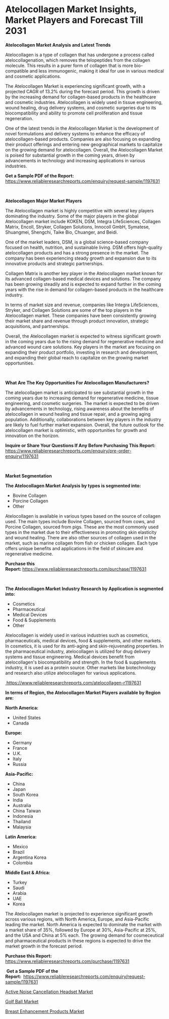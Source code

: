 <p><h1>Atelocollagen Market Insights, Market Players and Forecast Till 2031</h1></p><p><strong>Atelocollagen Market Analysis and Latest Trends</strong></p>
<p><p>Atelocollagen is a type of collagen that has undergone a process called atelocollagenation, which removes the telopeptides from the collagen molecule. This results in a purer form of collagen that is more bio-compatible and less immunogenic, making it ideal for use in various medical and cosmetic applications.</p><p>The Atelocollagen Market is experiencing significant growth, with a projected CAGR of 13.2% during the forecast period. This growth is driven by the increasing demand for collagen-based products in the healthcare and cosmetic industries. Atelocollagen is widely used in tissue engineering, wound healing, drug delivery systems, and cosmetic surgeries due to its biocompatibility and ability to promote cell proliferation and tissue regeneration.</p><p>One of the latest trends in the Atelocollagen Market is the development of novel formulations and delivery systems to enhance the efficacy of atelocollagen-based products. Companies are also focusing on expanding their product offerings and entering new geographical markets to capitalize on the growing demand for atelocollagen. Overall, the Atelocollagen Market is poised for substantial growth in the coming years, driven by advancements in technology and increasing applications in various industries.</p></p>
<p><strong>Get a Sample PDF of the Report:&nbsp;</strong> <a href="https://www.reliableresearchreports.com/enquiry/request-sample/1197631">https://www.reliableresearchreports.com/enquiry/request-sample/1197631</a></p>
<p>&nbsp;</p>
<p><strong>Atelocollagen Major Market Players</strong></p>
<p><p>The Atelocollagen market is highly competitive with several key players dominating the industry. Some of the major players in the global Atelocollagen market include KOKEN, DSM, Integra LifeSciences, Collagen Matrix, Encoll, Stryker, Collagen Solutions, Innocoll GmbH, Symatese, Shuangmei, Shengchi, Taike Bio, Chuanger, and Beidi.</p><p>One of the market leaders, DSM, is a global science-based company focused on health, nutrition, and sustainable living. DSM offers high-quality atelocollagen products and has a strong presence in the market. The company has been experiencing steady growth and expansion due to its innovative products and strategic partnerships.</p><p>Collagen Matrix is another key player in the Atelocollagen market known for its advanced collagen-based medical devices and solutions. The company has been growing steadily and is expected to expand further in the coming years with the rise in demand for collagen-based products in the healthcare industry.</p><p>In terms of market size and revenue, companies like Integra LifeSciences, Stryker, and Collagen Solutions are some of the top players in the Atelocollagen market. These companies have been consistently growing their market share and revenue through product innovation, strategic acquisitions, and partnerships.</p><p>Overall, the Atelocollagen market is expected to witness significant growth in the coming years due to the rising demand for regenerative medicine and advanced wound care solutions. Key players in the market are focusing on expanding their product portfolio, investing in research and development, and expanding their global reach to capitalize on the growing market opportunities.</p></p>
<p>&nbsp;</p>
<p><strong>What Are The Key Opportunities For Atelocollagen Manufacturers?</strong></p>
<p><p>The atelocollagen market is anticipated to see substantial growth in the coming years due to increasing demand for regenerative medicine, tissue engineering, and cosmetic surgeries. The market is expected to be driven by advancements in technology, rising awareness about the benefits of atelocollagen in wound healing and tissue repair, and a growing aging population. Additionally, collaborations between key players in the industry are likely to fuel further market expansion. Overall, the future outlook for the atelocollagen market is optimistic, with opportunities for growth and innovation on the horizon.</p></p>
<p><strong>Inquire or Share Your Questions If Any Before Purchasing This Report:</strong> <a href="https://www.reliableresearchreports.com/enquiry/pre-order-enquiry/1197631">https://www.reliableresearchreports.com/enquiry/pre-order-enquiry/1197631</a></p>
<p>&nbsp;</p>
<p><strong>Market Segmentation</strong></p>
<p><strong>The Atelocollagen Market Analysis by types is segmented into:</strong></p>
<p><ul><li>Bovine Collagen</li><li>Porcine Collagen</li><li>Other</li></ul></p>
<p><p>Atelocollagen is available in various types based on the source of collagen used. The main types include Bovine Collagen, sourced from cows, and Porcine Collagen, sourced from pigs. These are the most commonly used types in the market due to their effectiveness in promoting skin elasticity and wound healing. There are also other sources of collagen used in the market, such as marine collagen from fish or chicken collagen. Each type offers unique benefits and applications in the field of skincare and regenerative medicine.</p></p>
<p><strong>Purchase this Report:&nbsp;</strong><a href="https://www.reliableresearchreports.com/purchase/1197631">https://www.reliableresearchreports.com/purchase/1197631</a></p>
<p>&nbsp;</p>
<p><strong>The Atelocollagen Market Industry Research by Application is segmented into:</strong></p>
<p><ul><li>Cosmetics</li><li>Pharmaceutical</li><li>Medical Devices</li><li>Food & Supplements</li><li>Other</li></ul></p>
<p><p>Atelocollagen is widely used in various industries such as cosmetics, pharmaceuticals, medical devices, food & supplements, and other markets. In cosmetics, it is used for its anti-aging and skin-rejuvenating properties. In the pharmaceutical industry, atelocollagen is utilized for drug delivery systems and tissue engineering. Medical devices benefit from atelocollagen's biocompatibility and strength. In the food & supplements industry, it is used as a protein source. Other markets like biotechnology and research also utilize atelocollagen for various applications.</p></p>
<p><a href="https://www.reliableresearchreports.com/atelocollagen-r1197631">&nbsp;https://www.reliableresearchreports.com/atelocollagen-r1197631</a></p>
<p><strong>In terms of Region, the Atelocollagen Market Players available by Region are:</strong></p>
<p>
    <p> <strong> North America: </strong>
        <ul>
            <li>United States</li>
            <li>Canada</li>
        </ul>
        </p> 
    <p> <strong> Europe: </strong>
        <ul>
            <li>Germany</li>
            <li>France</li>
            <li>U.K.</li>
            <li>Italy</li>
            <li>Russia</li>
        </ul>
        </p> 
    <p> <strong> Asia-Pacific: </strong>
        <ul>
            <li>China</li>
            <li>Japan</li>
            <li>South Korea</li>
            <li>India</li>
            <li>Australia</li>
            <li>China Taiwan</li>
            <li>Indonesia</li>
            <li>Thailand</li>
            <li>Malaysia</li>
        </ul>
        </p> 
    <p> <strong> Latin America: </strong>
        <ul>
            <li>Mexico</li>
            <li>Brazil</li>
            <li>Argentina Korea</li>
            <li>Colombia</li>
        </ul>
        </p> 
    <p> <strong> Middle East & Africa: </strong>
        <ul>
            <li>Turkey</li>
            <li>Saudi</li>
            <li>Arabia</li>
            <li>UAE</li>
            <li>Korea</li>
        </ul>
    </p>
    </p>
<p><p>The Atelocollagen market is projected to experience significant growth across various regions, with North America, Europe, and Asia-Pacific leading the market. North America is expected to dominate the market with a market share of 35%, followed by Europe at 30%, Asia-Pacific at 25%, and the USA and China at 5% each. The growing demand for cosmeceutical and pharmaceutical products in these regions is expected to drive the market growth in the forecast period.</p></p>
<p><strong>Purchase this Report: </strong><a href="https://www.reliableresearchreports.com/purchase/1197631">https://www.reliableresearchreports.com/purchase/1197631</a></p>
<p>&nbsp;<strong>Get a Sample PDF of the Report:&nbsp;&nbsp;</strong><a href="https://www.reliableresearchreports.com/enquiry/request-sample/1197631">https://www.reliableresearchreports.com/enquiry/request-sample/1197631</a></p>
<p><strong></strong></p>
<p><p><a href="https://www.linkedin.com/pulse/active-noise-cancellation-headset-market-size-trends-complete-nqqbc">Active Noise Cancellation Headset Market</a></p><p><a href="https://www.linkedin.com/pulse/golf-ball-market-size-cagr-trends-2024-2030-dataveil-srore">Golf Ball Market</a></p><p><a href="https://www.linkedin.com/pulse/breast-enhancement-products-market-insights-cagr-trends-growth-pnl5e">Breast Enhancement Products Market</a></p></p>